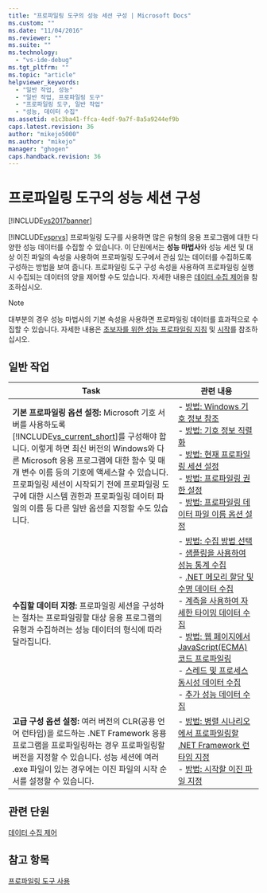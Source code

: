 ```yaml
---
title: "프로파일링 도구의 성능 세션 구성 | Microsoft Docs"
ms.custom: ""
ms.date: "11/04/2016"
ms.reviewer: ""
ms.suite: ""
ms.technology: 
  - "vs-ide-debug"
ms.tgt_pltfrm: ""
ms.topic: "article"
helpviewer_keywords: 
  - "일반 작업, 성능"
  - "일반 작업, 프로파일링 도구"
  - "프로파일링 도구, 일반 작업"
  - "성능, 데이터 수집"
ms.assetid: e1c3ba41-ffca-4edf-9a7f-8a5a9244ef9b
caps.latest.revision: 36
author: "mikejo5000"
ms.author: "mikejo"
manager: "ghogen"
caps.handback.revision: 36
---
```

# 프로파일링 도구의 성능 세션 구성
[!INCLUDE[vs2017banner](../code-quality/includes/vs2017banner.md)]

[!INCLUDE[vsprvs](../code-quality/includes/vsprvs_md.md)] 프로파일링 도구를 사용하면 많은 유형의 응용 프로그램에 대한 다양한 성능 데이터를 수집할 수 있습니다.  이 단원에서는 **성능 마법사**와 성능 세션 및 대상 이진 파일의 속성을 사용하여 프로파일링 도구에서 관심 있는 데이터를 수집하도록 구성하는 방법을 보여 줍니다.  프로파일링 도구 구성 속성을 사용하여 프로파일링 실행 시 수집되는 데이터의 양을 제어할 수도 있습니다.  자세한 내용은 [데이터 수집 제어](../profiling/controlling-data-collection.md)을 참조하십시오.  
  
> [!NOTE]
>  대부분의 경우 성능 마법사의 기본 속성을 사용하면 프로파일링 데이터를 효과적으로 수집할 수 있습니다.  자세한 내용은 [초보자를 위한 성능 프로파일링 지침](../profiling/beginners-guide-to-performance-profiling.md) 및 [시작](../profiling/getting-started-with-performance-tools.md)를 참조하십시오.  
  
## 일반 작업  
  
|Task|관련 내용|  
|----------|-----------|  
|**기본 프로파일링 옵션 설정:** Microsoft 기호 서버를 사용하도록 [!INCLUDE[vs_current_short](../code-quality/includes/vs_current_short_md.md)]를 구성해야 합니다.  이렇게 하면 최신 버전의 Windows와 다른 Microsoft 응용 프로그램에 대한 함수 및 매개 변수 이름 등의 기호에 액세스할 수 있습니다.  프로파일링 세션이 시작되기 전에 프로파일링 도구에 대한 시스템 권한과 프로파일링 데이터 파일의 이름 등 다른 일반 옵션을 지정할 수도 있습니다.|-   [방법: Windows 기호 정보 참조](../profiling/how-to-reference-windows-symbol-information.md)<br />-   [방법: 기호 정보 직렬화](../profiling/how-to-serialize-symbol-information.md)<br />-   [방법: 현재 프로파일링 세션 설정](../Topic/How%20to:%20Set%20the%20Current%20Session.md)<br />-   [방법: 프로파일링 권한 설정](../profiling/how-to-set-permissions.md)<br />-   [방법: 프로파일링 데이터 파일 이름 옵션 설정](../profiling/how-to-set-performance-data-file-name-options.md)|  
|**수집할 데이터 지정:** 프로파일링 세션을 구성하는 절차는 프로파일링할 대상 응용 프로그램의 유형과 수집하려는 성능 데이터의 형식에 따라 달라집니다.|-   [방법: 수집 방법 선택](../profiling/how-to-choose-collection-methods.md)<br />-   [샘플링을 사용하여 성능 통계 수집](../profiling/collecting-performance-statistics-by-using-sampling.md)<br />-   [.NET 메모리 할당 및 수명 데이터 수집](../profiling/collecting-dotnet-memory-allocation-and-lifetime-data.md)<br />-   [계측을 사용하여 자세한 타이밍 데이터 수집](../profiling/collecting-detailed-timing-data-by-using-instrumentation.md)<br />-   [방법: 웹 페이지에서 JavaScript\(ECMA\) 코드 프로파일링](../Topic/How%20to:%20Profile%20JavaScript%20Code%20in%20Web%20Pages.md)<br />-   [스레드 및 프로세스 동시성 데이터 수집](../profiling/collecting-thread-and-process-concurrency-data.md)<br />-   [추가 성능 데이터 수집](../profiling/collecting-additional-performance-data.md)|  
|**고급 구성 옵션 설정:** 여러 버전의 CLR\(공용 언어 런타임\)을 로드하는 .NET Framework 응용 프로그램을 프로파일링하는 경우 프로파일링할 버전을 지정할 수 있습니다.  성능 세션에 여러 .exe 파일이 있는 경우에는 이진 파일의 시작 순서를 설정할 수 있습니다.|-   [방법: 병렬 시나리오에서 프로파일링할 .NET Framework 런타임 지정](../Topic/How%20to:%20Specify%20the%20.NET%20Framework%20Runtime.md)<br />-   [방법: 시작할 이진 파일 지정](../profiling/how-to-specify-the-binary-to-start.md)|  
  
## 관련 단원  
 [데이터 수집 제어](../profiling/controlling-data-collection.md)  
  
## 참고 항목  
 [프로파일링 도구 사용](../profiling/performance-explorer.md)